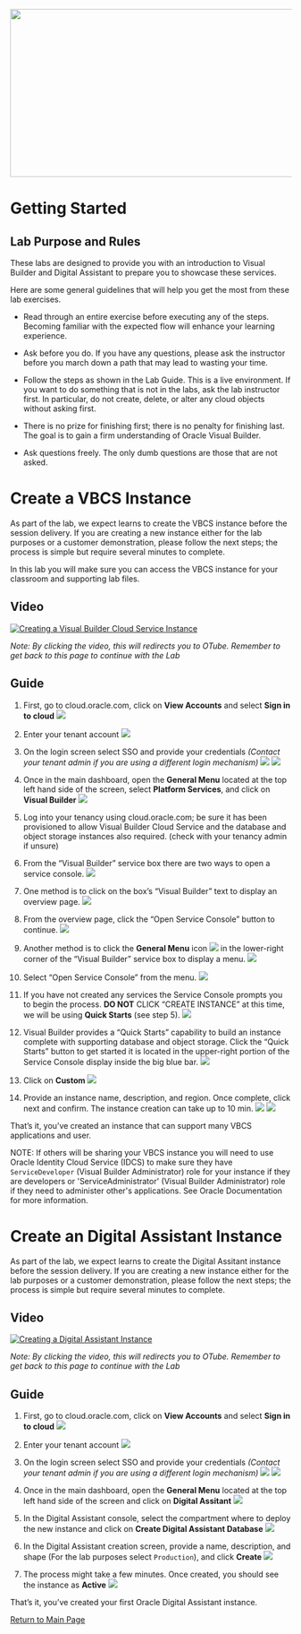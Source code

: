 
<p align="center">
  <img width="650" height="300" src="./media/banner.png">
</p>



# Getting Started

## Lab Purpose and Rules

These labs are designed to provide you with an introduction to Visual Builder and Digital Assistant to prepare you to showcase these services.

Here are some general guidelines that will help you get the most from
these lab exercises.

  - Read through an entire exercise before executing any of the steps.
    Becoming familiar with the expected flow will enhance your learning
    experience.

  - Ask before you do. If you have any questions, please ask the
    instructor before you march down a path that may lead to wasting
    your time.

  - Follow the steps as shown in the Lab Guide. This is a live
    environment. If you want to do something that is not in the labs,
    ask the lab instructor first. In particular, do not create, delete,
    or alter any cloud objects without asking first.

  - There is no prize for finishing first; there is no penalty for
    finishing last. The goal is to gain a firm understanding of Oracle
    Visual Builder.

  - Ask questions freely. The only dumb questions are those that are not
    asked.



# Create a VBCS Instance

As part of the lab, we expect learns to create the VBCS instance before the session delivery.
If you are creating a new instance either for the lab purposes or a customer demonstration, please follow the next steps; the process is simple but require several minutes to complete.

In this lab you will make sure you can access the VBCS instance for your classroom and supporting lab files.


## Video


[![Creating a Visual Builder Cloud Service Instance](./media/playback_creating_instance_vbcs.png)](https://otube.oracle.com/media/Oracle+Sales+and+Partner+Academy+-+AppDev+Virtual+Workshop/1_xryvhe4k)

*Note: By clicking the video, this will redirects you to OTube. Remember to get back to this page to continue with the Lab*


## Guide

1. First, go to cloud.oracle.com, click on **View Accounts** and select **Sign in to cloud**
![](./media/cloudoracle.png)

1. Enter your tenant account
![](./media/tenant.png)

1. On the login screen select SSO and provide your credentials *(Contact your tenant admin if you are using a different login mechanism)*
![](./media/credentials.png)
![](./media/credentials_2.png)

1. Once in the main dashboard, open the **General Menu** located at the top left hand side of the screen, select **Platform Services**, and click on **Visual Builder**
![](./media/vb_dashboard.png)

1. Log into your tenancy using cloud.oracle.com; be sure it has been provisioned to allow Visual Builder Cloud Service and the database and object storage instances also required.  (check with your tenancy admin if unsure)


2. From the “Visual Builder” service box there are two ways to open a service console.
![](./media/image_a_3.png)


1. One method is to click on the box’s “Visual Builder” text to display an overview page.
![](./media/image_a_7.png)

1. From the overview page, click the “Open Service Console” button to continue.
![](./media/image_a_8.png)


1. Another method is to click the **General Menu** icon
![](./media/image_a_9.png) in the lower-right corner of the  “Visual Builder” service box to display a menu.
![](./media/image_a_3.png)


1. Select “Open Service Console” from the menu.
![](./media/image_a_10.png)


1. If you have not created any services the Service Console prompts you to begin the process.
**DO NOT** CLICK “CREATE INSTANCE” at this time, we will be using **Quick Starts** (see step 5).
![](./media/image_a_11.png)


1. Visual Builder provides a “Quick Starts” capability to build an instance complete with supporting database and object storage. Click the “Quick Starts” button to get started it is located in the upper-right portion of the Service Console display inside the big blue bar.
![](./media/image_a_13.png)


1. Click on **Custom**
![](./media/vbcs_instance_custom.png)

1. Provide an instance name, description, and region. Once complete, click next and confirm. The instance creation can take up to 10 min.
![](./media/vbcs_instance_data.png)
![](./media/vbcs_instance_creation.png)

That’s it, you’ve created an instance that can support many VBCS applications and user.


NOTE:
If others will be sharing your VBCS instance you will need to use Oracle Identity Cloud Service (IDCS)
to make sure they have `ServiceDeveloper` (Visual Builder Administrator) role for your instance if they are developers or 'ServiceAdministrator' (Visual Builder Administrator) role if they need to administer other's applications. 
See Oracle Documentation for more information.


# Create an Digital Assistant Instance

As part of the lab, we expect learns to create the Digital Assitant instance before the session delivery.
If you are creating a new instance either for the lab purposes or a customer demonstration, please follow the next steps; the process is simple but require several minutes to complete.

## Video


[![Creating a Digital Assistant Instance](./media/playback_creating_instance_oda.png)](https://otube.oracle.com/media/Oracle+Sales+and+Partner+Academy+-+AppDev+Virtual+Workshop+-+Creating+an+ODA+Instance/1_ee3m2ce9)

*Note: By clicking the video, this will redirects you to OTube. Remember to get back to this page to continue with the Lab*


## Guide

1. First, go to cloud.oracle.com, click on **View Accounts** and select **Sign in to cloud**
![](./media/cloudoracle.png)

1. Enter your tenant account
![](./media/tenant.png)

1. On the login screen select SSO and provide your credentials *(Contact your tenant admin if you are using a different login mechanism)*
![](./media/credentials.png)
![](./media/credentials_2.png)

1. Once in the main dashboard, open the **General Menu** located at the top left hand side of the screen and click on **Digital Assitant**
![](./media/creating_oda_1.png)

1. In the Digital Assistant console, select the compartment where to deploy the new instance and click on **Create Digital Assistant Database**
![](./media/creating_oda2.png)

1. In the Digital Assistant creation screen, provide a name, description, and shape (For the lab purposes select `Production`), and click **Create**
![](./media/creating_oda_3.png)

1. The process might take a few minutes. Once created, you should see the instance as **Active**
![](./media/creating_oda_4.png)


That’s it, you’ve created your first Oracle Digital Assistant instance.


[Return to Main Page](README.md)
